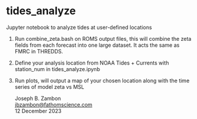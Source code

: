 # tides_analyze
Jupyter notebook to analyze tides at user-defined locations

1) Run combine_zeta.bash on ROMS output files, this will combine the zeta fields from each forecast into one large dataset. It acts the same as FMRC in THREDDS.
2) Define your analysis location from NOAA Tides + Currents with station_num in tides_analyze.ipynb
3) Run plots, will output a map of your chosen location along with the time series of model zeta vs MSL

   Joseph B. Zambon\
   jbzambon@fathomscience.com\
   12 December 2023
